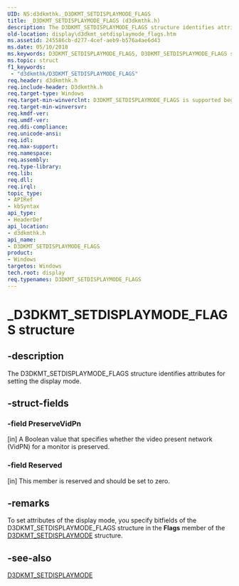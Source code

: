 ```yaml
---
UID: NS:d3dkmthk._D3DKMT_SETDISPLAYMODE_FLAGS
title: _D3DKMT_SETDISPLAYMODE_FLAGS (d3dkmthk.h)
description: The D3DKMT_SETDISPLAYMODE_FLAGS structure identifies attributes for setting the display mode.
old-location: display\d3dkmt_setdisplaymode_flags.htm
ms.assetid: 245586cb-d277-4cef-aeb9-b576a4ae6d43
ms.date: 05/10/2018
ms.keywords: D3DKMT_SETDISPLAYMODE_FLAGS, D3DKMT_SETDISPLAYMODE_FLAGS structure [Display Devices], OpenGL_Structs_28412793-06ae-4e0d-9461-8e7cbcea8779.xml, _D3DKMT_SETDISPLAYMODE_FLAGS, d3dkmthk/D3DKMT_SETDISPLAYMODE_FLAGS, display.d3dkmt_setdisplaymode_flags
ms.topic: struct
f1_keywords:
 - "d3dkmthk/D3DKMT_SETDISPLAYMODE_FLAGS"
req.header: d3dkmthk.h
req.include-header: D3dkmthk.h
req.target-type: Windows
req.target-min-winverclnt: D3DKMT_SETDISPLAYMODE_FLAGS is supported beginning with the Windows 7 operating system.
req.target-min-winversvr: 
req.kmdf-ver: 
req.umdf-ver: 
req.ddi-compliance: 
req.unicode-ansi: 
req.idl: 
req.max-support: 
req.namespace: 
req.assembly: 
req.type-library: 
req.lib: 
req.dll: 
req.irql: 
topic_type:
- APIRef
- kbSyntax
api_type:
- HeaderDef
api_location:
- d3dkmthk.h
api_name:
- D3DKMT_SETDISPLAYMODE_FLAGS
product:
- Windows
targetos: Windows
tech.root: display
req.typenames: D3DKMT_SETDISPLAYMODE_FLAGS
---
```


# _D3DKMT_SETDISPLAYMODE_FLAGS structure


## -description


The D3DKMT_SETDISPLAYMODE_FLAGS structure identifies attributes for setting the display mode.


## -struct-fields




### -field PreserveVidPn

[in] A Boolean value that specifies whether the video present network (VidPN) for a monitor is preserved. 


### -field Reserved

[in] This member is reserved and should be set to zero. 


## -remarks



To set attributes of the display mode, you specify bitfields of the D3DKMT_SETDISPLAYMODE_FLAGS structure in the <b>Flags</b> member of the <a href="https://docs.microsoft.com/windows-hardware/drivers/ddi/content/d3dkmthk/ns-d3dkmthk-_d3dkmt_setdisplaymode">D3DKMT_SETDISPLAYMODE</a> structure. 




## -see-also




<a href="https://docs.microsoft.com/windows-hardware/drivers/ddi/content/d3dkmthk/ns-d3dkmthk-_d3dkmt_setdisplaymode">D3DKMT_SETDISPLAYMODE</a>
 

 


